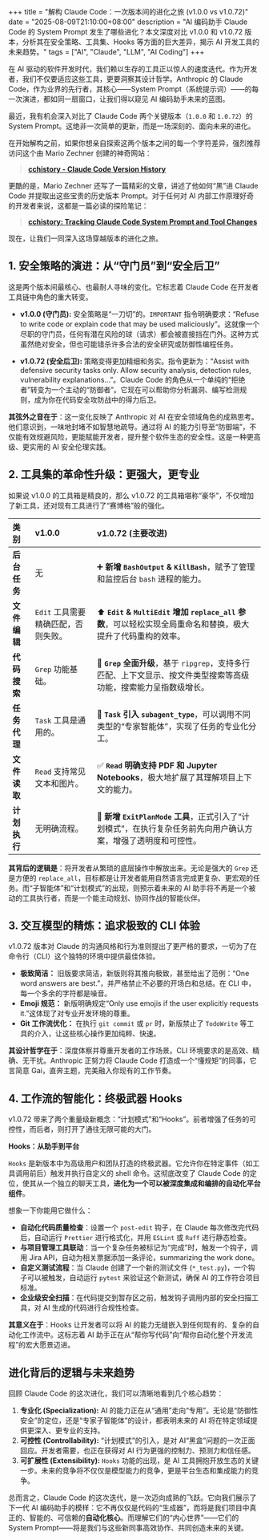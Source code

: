 +++
title = "解构 Claude Code：一次版本间的进化之旅 (v1.0.0 vs v1.0.72)"
date = "2025-08-09T21:10:00+08:00"
description = "AI 编码助手 Claude Code 的 System Prompt 发生了哪些进化？本文深度对比 v1.0.0 和 v1.0.72 版本，分析其在安全策略、工具集、Hooks 等方面的巨大差异，揭示 AI 开发工具的未来趋势。"
tags = ["AI", "Claude", "LLM", "AI Coding"]
+++

在 AI 驱动的软件开发时代，我们赖以生存的工具正以惊人的速度迭代。作为开发者，我们不仅要适应这些工具，更要洞察其设计哲学。Anthropic 的 Claude Code，作为业界的先行者，其核心——System Prompt（系统提示词）——的每一次演进，都如同一扇窗口，让我们得以窥见 AI 编码助手未来的蓝图。

最近，我有机会深入对比了 Claude Code 两个关键版本（`1.0.0` 和 `1.0.72`）的 System Prompt。这绝非一次简单的更新，而是一场深刻的、面向未来的进化。

在开始解构之前，如果你想亲自探索这两个版本之间的每一个字符差异，强烈推荐访问这个由 Mario Zechner 创建的神奇网站：

> **[cchistory - Claude Code Version History](https://cchistory.mariozechner.at/?from=1.0.0&to=1.0.72)**

更酷的是，Mario Zechner 还写了一篇精彩的文章，讲述了他如何“黑”进 Claude Code 并提取出这些宝贵的历史版本 Prompt。对于任何对 AI 内部工作原理好奇的开发者来说，这都是一篇必读的探险笔记：

> **[cchistory: Tracking Claude Code System Prompt and Tool Changes](https://mariozechner.at/posts/2025-08-03-cchistory/)**

现在，让我们一同深入这场穿越版本的进化之旅。

## 1\. 安全策略的演进：从“守门员”到“安全后卫”

这是两个版本间最核心、也最耐人寻味的变化。它标志着 Claude Code 在开发者工具链中角色的重大转变。

* **v1.0.0 (守门员):** 安全策略是“一刀切”的。`IMPORTANT` 指令明确要求：“Refuse to write code or explain code that may be used maliciously”。这就像一个尽职的守门员，任何有潜在风险的球（请求）都会被直接挡在门外。这种方式虽然绝对安全，但也可能错杀许多合法的安全研究或防御性编程任务。

* **v1.0.72 (安全后卫):** 策略变得更加精细和务实。指令更新为：“Assist with defensive security tasks only. Allow security analysis, detection rules, vulnerability explanations...”。Claude Code 的角色从一个单纯的“拒绝者”转变为一个主动的“防御者”。它现在可以帮助你分析漏洞、编写检测规则，成为你在代码安全攻防战中的得力后卫。

**其弦外之音在于**：这一变化反映了 Anthropic 对 AI 在安全领域角色的成熟思考。他们意识到，一味地封堵不如智慧地疏导。通过将 AI 的能力引导至“防御端”，不仅能有效规避风险，更能赋能开发者，提升整个软件生态的安全性。这是一种更高级、更实用的 AI 安全伦理实践。

## 2\. 工具集的革命性升级：更强大，更专业

如果说 v1.0.0 的工具箱是精良的，那么 v1.0.72 的工具箱堪称“豪华”，不仅增加了新工具，还对现有工具进行了“赛博格”般的强化。

| 类别         | v1.0.0                            | v1.0.72 (主要改进)                                                                                           |
|:-----------|:----------------------------------|:---------------------------------------------------------------------------------------------------------|
| **后台任务** | 无                                | ➕ **新增 `BashOutput` & `KillBash`**，赋予了管理和监控后台 `bash` 进程的能力。                                 |
| **文件编辑** | `Edit` 工具需要精确匹配，否则失败。 | ⬆️ **`Edit` & `MultiEdit` 增加 `replace_all` 参数**，可以轻松实现全局重命名和替换，极大提升了代码重构的效率。   |
| **代码搜索** | `Grep` 功能基础。                  | 🚀 **`Grep` 全面升级**，基于 `ripgrep`，支持多行匹配、上下文显示、按文件类型搜索等高级功能，搜索能力呈指数级增长。 |
| **任务代理** | `Task` 工具是通用的。              | 🧠 **`Task` 引入 `subagent_type`**，可以调用不同类型的“专家智能体”，实现了任务的专业化分工。                    |
| **文件读取** | `Read` 支持常见文本和图片。        | ✅ **`Read` 明确支持 PDF 和 Jupyter Notebooks**，极大地扩展了其理解项目上下文的能力。                           |
| **计划执行** | 无明确流程。                       | 📝 **新增 `ExitPlanMode` 工具**，正式引入了“计划模式”，在执行复杂任务前先向用户确认方案，增强了透明度和可控性。  |

**其背后的逻辑是**：将开发者从繁琐的底层操作中解放出来。无论是强大的 `Grep` 还是方便的 `replace_all`，目标都是让开发者能用自然语言完成更复杂、更宏观的任务。而“子智能体”和“计划模式”的出现，则预示着未来的 AI 助手将不再是一个被动的工具执行者，而是一个能主动规划、协同作战的智能伙伴。

## 3\. 交互模型的精炼：追求极致的 CLI 体验

v1.0.72 版本对 Claude 的沟通风格和行为准则提出了更严格的要求，一切为了在命令行（CLI）这个独特的环境中提供最佳体验。

* **极致简洁：** 旧版要求简洁，新版则将其推向极致，甚至给出了范例：“One word answers are best.”，并严格禁止不必要的开场白和总结。在 CLI 中，每一个多余的字符都是噪音。
* **Emoji 规范：** 新版明确规定“Only use emojis if the user explicitly requests it.”这体现了对专业开发环境的尊重。
* **Git 工作流优化：** 在执行 `git commit` 或 `pr` 时，新版禁止了 `TodoWrite` 等工具的介入，让这些核心操作更加纯粹、快速。

**其设计哲学在于**：深度体察并尊重开发者的工作场景。CLI 环境要求的是高效、精确、无干扰。Anthropic 正努力将 Claude Code 打造成一个“懂规矩”的同事，它言简意 Gai，直奔主题，完美融入你现有的工作节奏。

## 4\. 工作流的智能化：终极武器 Hooks

v1.0.72 带来了两个重量级新概念：“计划模式”和“Hooks”。前者增强了任务的可控性，而后者，则打开了通往无限可能的大门。

**Hooks：从助手到平台**

`Hooks` 是新版本中为高级用户和团队打造的终极武器。它允许你在特定事件（如工具调用前后）触发并执行自定义的 shell 命令。这彻底改变了 Claude Code 的定位，使其从一个独立的聊天工具，**进化为一个可以被深度集成和编排的自动化平台组件**。

想象一下你能用它做什么：

* **自动化代码质量检查**：设置一个 `post-edit` 钩子，在 Claude 每次修改完代码后，自动运行 `Prettier` 进行格式化，并用 `ESLint` 或 `Ruff` 进行静态检查。
* **与项目管理工具联动**：当一个复杂任务被标记为“完成”时，触发一个钩子，调用 Jira API，自动为相关票据添加一条评论，summarizing the work done。
* **自定义测试流程**：当 Claude 创建了一个新的测试文件 (`*_test.py`)，一个钩子可以被触发，自动运行 `pytest` 来验证这个新测试，确保 AI 的工作符合项目标准。
* **企业级安全扫描**：在代码提交到暂存区之前，触发钩子调用内部的安全扫描工具，对 AI 生成的代码进行合规性检查。

**其意义在于**：Hooks 让开发者可以将 AI 的能力无缝嵌入到任何现有的、复杂的自动化工作流中。这标志着 AI 助手正在从“帮你写代码”向“帮你自动化整个开发流程”的宏大愿景迈进。

## 进化背后的逻辑与未来趋势

回顾 Claude Code 的这次进化，我们可以清晰地看到几个核心趋势：

1. **专业化 (Specialization):** AI 的能力正在从“通用”走向“专用”。无论是“防御性安全”的定位，还是“专家子智能体”的设计，都表明未来的 AI 将在特定领域提供更深入、更专业的支持。
2. **可控性 (Controllability):** “计划模式”的引入，是对 AI“黑盒”问题的一次正面回应。开发者需要，也正在获得对 AI 行为更强的控制力、预测力和信任感。
3. **可扩展性 (Extensibility):** `Hooks` 功能的出现，是 AI 工具拥抱开放生态的关键一步。未来的竞争将不仅仅是模型能力的竞争，更是平台生态和集成能力的竞争。

总而言之，Claude Code 的这次迭代，是一次迈向成熟的飞跃。它向我们展示了下一代 AI 编码助手的模样：它不再仅仅是代码的“生成器”，而将是我们项目中真正的、智能的、可信赖的**自动化核心**。而理解它们的“内心世界”——它们的 System Prompt——将是我们与这些新同事高效协作、共同创造未来的关键。

